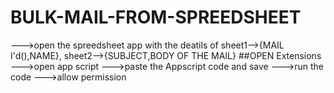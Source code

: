 # BULK-MAIL-FROM-SPREEDSHEET
--->open the spreedsheet app with the deatils of 
           sheet1-->{MAIL I'd(),NAME},
           sheet2-->{SUBJECT,BODY OF THE MAIL}
##OPEN Extensions 
--->open app script 
--->paste the Appscript code and save 
--->run the code 
--->allow permission
